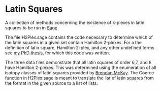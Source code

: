 # Latin Squares
A collection of methods concerning the existence of k-plexes in latin squares to be run in [Sage](sagemath.org)

The file H2Plex.sage contains the code necessary to determine which of the latin squares in a given set contain Hamilton 2-plexes. For a the definition of latin square, Hamilton 2-plex, and any other undefined terms see [my PhD thesis](https://theses.lib.sfu.ca/file/thesis/6599), for which this code was written.

The three data files demonstrate that all latin squares of order 6,7, and 8 have Hamilton 2-plexes. This was determined using the enumeration of all isotopy classes of latin squares provided by [Brendan McKay](https://users.cecs.anu.edu.au/~bdm/data/latin.html). The Coerce function in H2Plex.sage is meant to translate the list of latin squares from the format in the given source to a list of lists.
